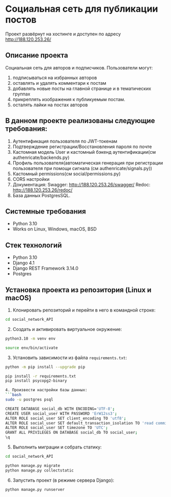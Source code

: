 Социальная сеть для публикации постов
=====
Проект развёрнут на хостинге и доступен по адресу http://188.120.253.26/

Описание проекта
----------

Социальная сеть для авторов и подписчиков. Пользователи могут:
1) подписываться на избранных авторов
2) оставлять и удалять комментари к постам
3) добавлять новые посты на главной странице и в тематических группах
4) прикреплять изображения к публикуемым постам. 
5) осталять лайки на постах авторов

В данном проекте реализованы следующие требования:
----------
1. Аутентификация пользователя по JWT-токенам
2. Подтверждение регистрации/Восстановления пароля по почте
3. Кастомная модель User и кастомный бэкенд аутентификации(см authenricate/backends.py)
4. Профиль пользователя(автоматическая генерация при регистрации 
   пользователя при помощи сигнала (см authenricate/signals.py))
5. Кастомный permissions(см social/permissions.py)
6. CORS настройки 
7. Документация:
    Swagger: http://188.120.253.26/swagger/ 
    Redoc: http://188.120.253.26/redoc/
8. База данных PostgresSQL.

Системные требования
----------
* Python 3.10
* Works on Linux, Windows, macOS, BSD

Стек технологий
----------
* Python 3.10
* Django 4.1
* Django REST Framework 3.14.0
* Postgres

Установка проекта из репозитория (Linux и macOS)
----------

1. Клонировать репозиторий и перейти в него в командной строке:
```bash
cd social_network_API
```
2. Cоздать и активировать виртуальное окружение:
```bash
python3.10 -m venv env

source env/bin/activate
```
3. Установить зависимости из файла ```requirements.txt```:
```bash
python -m pip install --upgrade pip

pip install -r requirements.txt
pip install psycopg2-binary

4. Произвести настройки базы данных:
```bash
sudo -u postgres psql

CREATE DATABASE social_db WITH ENCODING='UTF-8';
CREATE USER social_user WITH PASSWORD 'ErW12ss3';
ALTER ROLE social_user SET client_encoding TO 'utf8';
ALTER ROLE social_user SET default_transaction_isolation TO 'read committed';
ALTER ROLE social_user SET timezone TO 'UTC';
GRANT ALL PRIVILEGES ON DATABASE social_db TO social_user;
\q
```
5. Выполнить миграции и собрать статику:
```bash
cd social_network_API

python manage.py migrate
python manage.py collectstatic
```
6. Запустить проект (в режиме сервера Django):
```bash
python manage.py runserver
```
